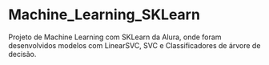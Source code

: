 # Machine_Learning_SKLearn
Projeto de Machine Learning com SKLearn da Alura, onde foram desenvolvidos modelos com LinearSVC, SVC e Classificadores de árvore de decisão.
